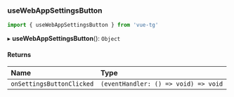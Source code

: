 ### useWebAppSettingsButton

```ts
import { useWebAppSettingsButton } from 'vue-tg'
```

▸ **useWebAppSettingsButton**(): `Object`

#### Returns

| Name                      | Type                                 |
| :------------------------ | :----------------------------------- |
| `onSettingsButtonClicked` | `(eventHandler: () => void) => void` |
